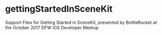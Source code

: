 # gettingStartedInSceneKit
Support Files for Getting Started in SceneKit, presented by BottleRocket at the October 2017 DFW iOS Developer Meetup
